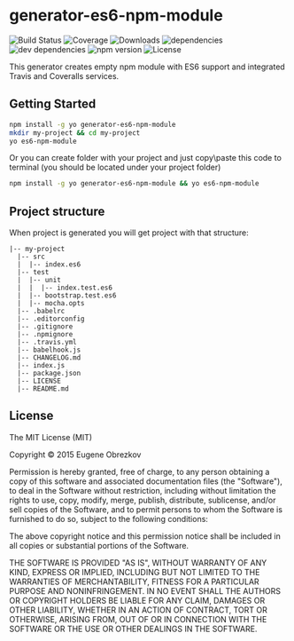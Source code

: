 # generator-es6-npm-module

![Build Status](https://img.shields.io/travis/ghaiklor/generator-es6-npm-module.svg)
![Coverage](https://img.shields.io/coveralls/ghaiklor/generator-es6-npm-module.svg)
![Downloads](https://img.shields.io/npm/dm/generator-es6-npm-module.svg)
![dependencies](https://img.shields.io/david/ghaiklor/generator-es6-npm-module.svg)
![dev dependencies](https://img.shields.io/david/dev/ghaiklor/generator-es6-npm-module.svg)
![npm version](https://img.shields.io/npm/v/generator-es6-npm-module.svg)
![License](https://img.shields.io/npm/l/generator-es6-npm-module.svg)

This generator creates empty npm module with ES6 support and integrated Travis and Coveralls services.

## Getting Started

```bash
npm install -g yo generator-es6-npm-module
mkdir my-project && cd my-project
yo es6-npm-module
```

Or you can create folder with your project and just copy\paste this code to terminal (you should be located under your project folder)

```bash
npm install -g yo generator-es6-npm-module && yo es6-npm-module
```

## Project structure

When project is generated you will get project with that structure:

```
|-- my-project
  |-- src
  |  |-- index.es6
  |-- test
  |  |-- unit
  |  |  |-- index.test.es6
  |  |-- bootstrap.test.es6
  |  |-- mocha.opts
  |-- .babelrc
  |-- .editorconfig
  |-- .gitignore
  |-- .npmignore
  |-- .travis.yml
  |-- babelhook.js
  |-- CHANGELOG.md
  |-- index.js
  |-- package.json
  |-- LICENSE
  |-- README.md
```

## License

The MIT License (MIT)

Copyright © 2015 Eugene Obrezkov

Permission is hereby granted, free of charge, to any person obtaining a copy
of this software and associated documentation files (the "Software"), to deal
in the Software without restriction, including without limitation the rights
to use, copy, modify, merge, publish, distribute, sublicense, and/or sell
copies of the Software, and to permit persons to whom the Software is
furnished to do so, subject to the following conditions:

The above copyright notice and this permission notice shall be included in all
copies or substantial portions of the Software.

THE SOFTWARE IS PROVIDED "AS IS", WITHOUT WARRANTY OF ANY KIND, EXPRESS OR
IMPLIED, INCLUDING BUT NOT LIMITED TO THE WARRANTIES OF MERCHANTABILITY,
FITNESS FOR A PARTICULAR PURPOSE AND NONINFRINGEMENT. IN NO EVENT SHALL THE
AUTHORS OR COPYRIGHT HOLDERS BE LIABLE FOR ANY CLAIM, DAMAGES OR OTHER
LIABILITY, WHETHER IN AN ACTION OF CONTRACT, TORT OR OTHERWISE, ARISING FROM,
OUT OF OR IN CONNECTION WITH THE SOFTWARE OR THE USE OR OTHER DEALINGS IN THE
SOFTWARE.
